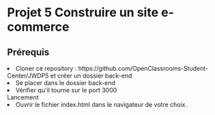 <h1>Projet 5 Construire un site e-commerce </h1>

<h2>Prérequis</h2>
<li>Cloner ce repository : https://github.com/OpenClassrooms-Student-Center/JWDP5 et créer un dossier back-end</li>
<li>Se placer dans le dossier back-end</li>
<li>Vérifier qu'il tourne sur le port 3000</li>
Lancement
<li>Ouvrir le fichier index.html dans le navigateur de votre choix.</li>
